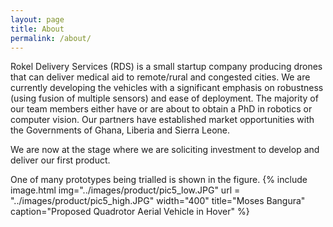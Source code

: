 ```yaml
---
layout: page
title: About
permalink: /about/
---
```


Rokel Delivery Services (RDS) is a small startup company producing drones that can deliver medical aid to remote/rural and congested cities. We are currently developing the vehicles with a significant emphasis on robustness (using fusion of multiple sensors) and ease of deployment. The majority of our team members either have or are about to obtain a PhD in robotics or computer vision. Our partners have established market opportunities with the Governments of Ghana, Liberia and Sierra Leone. 

We are now at the stage where we are soliciting investment to develop and deliver our first product.


One of many prototypes being trialled is shown in the figure.
{% include image.html
            img="../images/product/pic5_low.JPG"
	    url = "../images/product/pic5_high.JPG"
	    width="400"
            title="Moses Bangura"
            caption="Proposed Quadrotor Aerial Vehicle in Hover" %}
